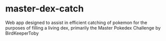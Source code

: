 # master-dex-catch
Web app designed to assist in efficient catching of pokemon for the purposes of filling a living dex, primarily the Master Pokedex Challenge by BirdKeeperToby
